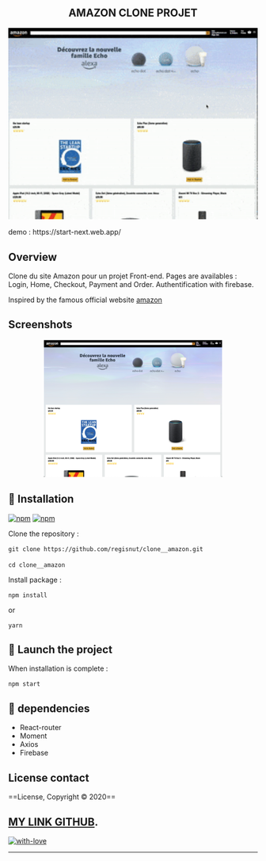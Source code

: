 <h2 align="center">AMAZON CLONE PROJET</h2>

<p align="center">
<img alt="gif" src="https://github.com/Regisnut/clone__amazon/blob/main/public/Kapture.gif" width="800">
</p>

<p>demo : https://start-next.web.app/ </p>

## Overview

Clone du site Amazon pour un projet Front-end.
Pages are availables : Login, Home, Checkout, Payment and Order.
Authentification with firebase.

Inspired by the famous official website [amazon](https://www.amazon.fr)

## Screenshots
<p align="center">
<img
		width="360"
		alt="Capture 1"
		src="https://github.com/Regisnut/clone__amazon/blob/main/public/kapture1.png">

</p>

## 🌱 Installation
[![npm](https://img.shields.io/npm/v/styled-media-query.svg)]()
[![npm](https://img.shields.io/npm/l/styled-media-query.svg)]()

Clone the repository :

```
git clone https://github.com/regisnut/clone__amazon.git 

cd clone__amazon
```

Install package :

```
npm install
```
or
```
yarn
```

## 🍃 Launch the project

When installation is complete :

```
npm start
```

## 🌼 dependencies

+ React-router
+ Moment
+ Axios
+ Firebase

## License contact

==License, Copyright © 2020==

[MY LINK GITHUB](https://github.com/regisnut).
---

[![with-love](https://img.shields.io/badge/made%20with-%F0%9F%92%8C-red.svg)](https://github.com/regisnut/clone__amazon)

---